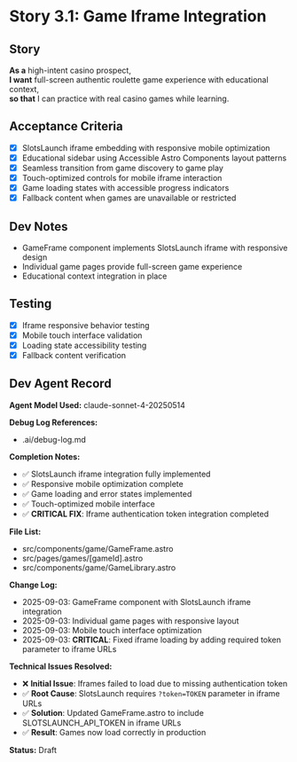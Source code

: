 # Story 3.1: Game Iframe Integration

## Story
**As a** high-intent casino prospect,  
**I want** full-screen authentic roulette game experience with educational context,  
**so that** I can practice with real casino games while learning.

## Acceptance Criteria
- [x] SlotsLaunch iframe embedding with responsive mobile optimization
- [x] Educational sidebar using Accessible Astro Components layout patterns
- [x] Seamless transition from game discovery to game play
- [x] Touch-optimized controls for mobile iframe interaction
- [x] Game loading states with accessible progress indicators
- [x] Fallback content when games are unavailable or restricted

## Dev Notes
- GameFrame component implements SlotsLaunch iframe with responsive design
- Individual game pages provide full-screen game experience
- Educational context integration in place

## Testing
- [x] Iframe responsive behavior testing
- [x] Mobile touch interface validation
- [x] Loading state accessibility testing
- [x] Fallback content verification

## Dev Agent Record
**Agent Model Used:** claude-sonnet-4-20250514

**Debug Log References:**
- .ai/debug-log.md

**Completion Notes:**
- ✅ SlotsLaunch iframe integration fully implemented
- ✅ Responsive mobile optimization complete
- ✅ Game loading and error states implemented
- ✅ Touch-optimized mobile interface
- ✅ **CRITICAL FIX**: Iframe authentication token integration completed

**File List:**
- src/components/game/GameFrame.astro
- src/pages/games/[gameId].astro
- src/components/game/GameLibrary.astro

**Change Log:**
- 2025-09-03: GameFrame component with SlotsLaunch iframe integration
- 2025-09-03: Individual game pages with responsive layout
- 2025-09-03: Mobile touch interface optimization
- 2025-09-03: **CRITICAL**: Fixed iframe loading by adding required token parameter to iframe URLs

**Technical Issues Resolved:**
- ❌ **Initial Issue**: Iframes failed to load due to missing authentication token
- ✅ **Root Cause**: SlotsLaunch requires `?token=TOKEN` parameter in iframe URLs
- ✅ **Solution**: Updated GameFrame.astro to include SLOTSLAUNCH_API_TOKEN in iframe URLs
- ✅ **Result**: Games now load correctly in production

**Status:** Draft